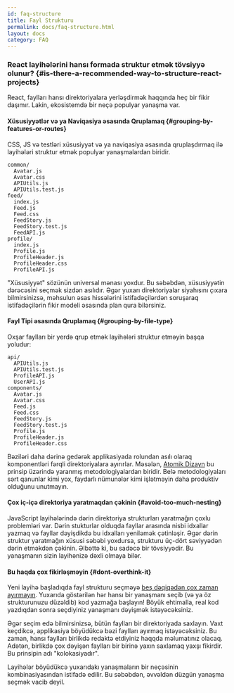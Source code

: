 ```yaml
---
id: faq-structure
title: Fayl Strukturu
permalink: docs/faq-structure.html
layout: docs
category: FAQ
---
```


### React layihələrini hansı formada struktur etmək tövsiyyə olunur? {#is-there-a-recommended-way-to-structure-react-projects}

React, faylları hansı direktoriyalara yerləşdirmək haqqında heç bir fikir daşımır. Lakin, ekosistemdə bir neçə populyar yanaşma var.

#### Xüsusiyyətlər və ya Naviqasiya əsasında Qruplamaq {#grouping-by-features-or-routes}

CSS, JS və testləri xüsusiyyət və ya naviqasiya əsasında qruplaşdırmaq ilə layihələri struktur etmək populyar yanaşmalardan biridir.

```
common/
  Avatar.js
  Avatar.css
  APIUtils.js
  APIUtils.test.js
feed/
  index.js
  Feed.js
  Feed.css
  FeedStory.js
  FeedStory.test.js
  FeedAPI.js
profile/
  index.js
  Profile.js
  ProfileHeader.js
  ProfileHeader.css
  ProfileAPI.js
```

"Xüsusiyyət" sözünün universal mənası yoxdur. Bu səbəbdən, xüsusiyyətin dərəcəsini seçmək sizdən asılıdır. Əgər yuxarı direktoriyalar siyahısını çıxara bilmirsinizsə, məhsulun əsas hissələrini istifadəçilərdən soruşaraq istifadəçilərin fikir modeli əsasında plan qura bilərsiniz.

#### Fayl Tipi əsasında Qruplamaq {#grouping-by-file-type}

Oxşar faylları bir yerdə qrup etmək layihələri struktur etməyin başqa yoludur:

```
api/
  APIUtils.js
  APIUtils.test.js
  ProfileAPI.js
  UserAPI.js
components/
  Avatar.js
  Avatar.css
  Feed.js
  Feed.css
  FeedStory.js
  FeedStory.test.js
  Profile.js
  ProfileHeader.js
  ProfileHeader.css
```

Bəziləri daha dərinə gedərək applikasiyada rolundan asılı olaraq komponentləri fərqli direktoriyalara ayırırlar. Məsələn, [Atomik Dizayn](http://bradfrost.com/blog/post/atomic-web-design/) bu prinsip üzərində yaranmış metodologiyalardan biridir. Belə metodologiyaları sərt qanunlar kimi yox, faydarlı nümunələr kimi işlətməyin daha produktiv olduğunu unutmayın.

#### Çox iç-içə direktoriya yaratmaqdan çəkinin {#avoid-too-much-nesting}

JavaScript layihələrində dərin direktoriya strukturları yaratmağın çoxlu problemləri var. Dərin stukturlar olduqda fayllar arasında nisbi idxallar yazmaq və fayllar dəyişdikdə bu idxalları yeniləmək çətinləşir. Əgər dərin struktur yaratmağın xüsusi səbəbi yoxdursa, strukturu üç-dört səviyyədən dərin etməkdən çəkinin. Əlbəttə ki, bu sadəcə bir tövsiyyədir. Bu yanaşmanın sizin layihənizə dəxli olmaya bilər.

#### Bu haqda çox fikirləşməyin {#dont-overthink-it}

Yeni layihə başladıqda fayl strukturu seçməyə [beş dəqiqədən çox zaman ayırmayın](https://en.wikipedia.org/wiki/Analysis_paralysis). Yuxarıda göstərilən hər hansı bir yanaşmanı seçib (və ya öz strukturunuzu düzəldib) kod yazmağa başlayın! Böyük ehtimalla, real kod yazdıqdan sonra seçdiyiniz yanaşmanı dəyişmək istəyəcəksiniz.

Əgər seçim edə bilmirsinizsə, bütün faylları bir direktoriyada saxlayın. Vaxt keçdikcə, applikasiya böyüdükcə bəzi faylları ayırmaq istəyəcəksiniz. Bu zaman, hansı faylları birlikdə redaktə etdiyiniz haqqda məlumatınız olacaq. Adətən, birlikdə çox dəyişən faylları bir birinə yaxın saxlamaq yaxşı fikirdir. Bu prinsipin adı "kolokasiyadır".

Layihələr böyüdükcə yuxarıdakı yanaşmaların bir neçəsinin kombinasiyasından istifadə edilir. Bu səbəbdən, əvvəldən düzgün yanaşma seçmək vacib deyil.
